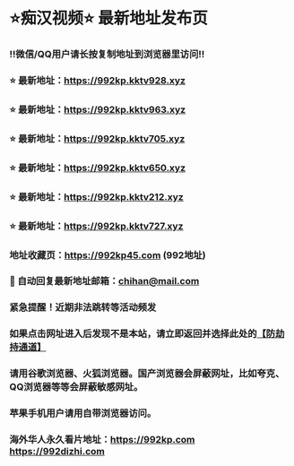 # ⭐️痴汉视频⭐️ 最新地址发布页

### ‼️微信/QQ用户请长按复制地址到浏览器里访问‼️

### ⭐️ 最新地址：https://992kp.kktv928.xyz

### ⭐️ 最新地址：https://992kp.kktv963.xyz

### ⭐️ 最新地址：https://992kp.kktv705.xyz

### ⭐️ 最新地址：https://992kp.kktv650.xyz

### ⭐️ 最新地址：https://992kp.kktv212.xyz

### ⭐️ 最新地址：https://992kp.kktv727.xyz



### 地址收藏页：https://992kp45.com (992地址)
### 📧 自动回复最新地址邮箱：chihan@mail.com
### 紧急提醒！近期非法跳转等活动频发
### 如果点击网址进入后发现不是本站，请立即返回并选择此处的[【防劫持通道】](https://23.224.130.222:7583)
### 请用谷歌浏览器、火狐浏览器。国产浏览器会屏蔽网址，比如夸克、QQ浏览器等等会屏蔽敏感网址。
### 苹果手机用户请用自带浏览器访问。
### 海外华人永久看片地址：https://992kp.com  https://992dizhi.com
